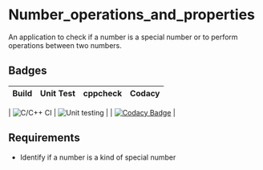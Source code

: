 # Number_operations_and_properties
An application to check if a number is a special number or to perform operations between two numbers.

## Badges
|Build|Unit Test|cppcheck|Codacy|
|:--:|:--:|:--:|:--:|

| ![C/C++ CI](https://github.com/99002486/Number_operations_and_properties/workflows/C/C++%20CI/badge.svg) |
![Unit testing](https://github.com/99002486/Number_operations_and_properties/workflows/Unit%20testing/badge.svg) | |
[![Codacy Badge](https://app.codacy.com/project/badge/Grade/5425e516f8dc48d2bb32a720129eb51d)](https://www.codacy.com/manual/99002486/Number_operations_and_properties?utm_source=github.com&amp;utm_medium=referral&amp;utm_content=99002486/Number_operations_and_properties&amp;utm_campaign=Badge_Grade) |

## Requirements
- Identify if a number is a kind of special number
